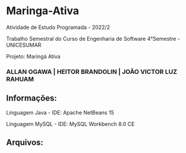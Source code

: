 # Maringa-Ativa
Atividade de Estudo Programada - 2022/2

Trabalho Semestral do Curso de Engenharia de Software 4°Semestre - UNICESUMAR

Projeto: Maringá Ativa

### ALLAN OGAWA | HEITOR BRANDOLIN | JOÃO VICTOR LUZ RAHUAM
## Informações:

Linguagem Java - IDE: Apache NetBeans 15

Linguagem MySQL - IDE: MySQL Workbench 8.0 CE

## Arquivos:
